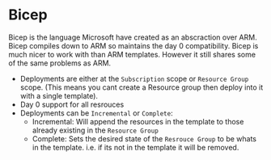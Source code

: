 # Bicep

Bicep is the language Microsoft have created as an abscraction over ARM. Bicep compiles down to ARM so maintains the day 0 compatibility. Bicep is much nicer to work with than ARM templates. However it still shares some of the same problems as ARM.

* Deployments are either at the `Subscription` scope or `Resource Group` scope. (This means you cant create a Resource group then deploy into it with a single template).
* Day 0 support for all resrouces
* Deployments can be `Incremental` or `Complete`:
  * Incremental: Will append the resources in the template to those already existing in the `Resource Group`
  * Complete: Sets the desired state of the `Resrouce Group` to be whats in the template. i.e. if its not in the template it will be removed.
